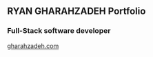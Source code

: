 ## RYAN GHARAHZADEH Portfolio 
### Full-Stack software developer  
[gharahzadeh.com](https://gharahzadeh.com)

